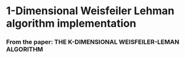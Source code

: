 # 1-Dimensional Weisfeiler Lehman algorithm implementation

### From the paper: THE K-DIMENSIONAL WEISFEILER-LEMAN ALGORITHM
